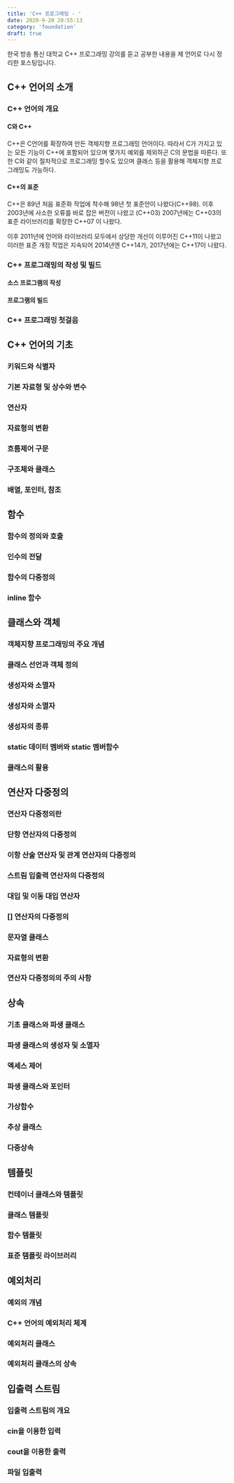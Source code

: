 ```yaml
---
title: 'C++ 프로그래밍 - '
date: 2020-9-20 20:55:13
category: 'foundation'
draft: true
---
```


한국 방송 통신 대학교 C++ 프로그래밍 강의를 듣고 공부한 내용을 제 언어로 다시 정리한 포스팅입니다.

## C++ 언어의 소개

### C++ 언어의 개요

#### C와 C++

C++은 C언어를 확장하여 만든 객체지향 프로그래밍 언어이다. 따라서 C가 가지고 있는 모든 기능이 C++에 포함되어 있으며 몇가지 예외를 제외하곤 C의 문법을 따른다. 또한  C와 같이 절차적으로 프로그래밍 할수도 있으며 클래스 등을 활용해 객체지향 프로그래밍도 가능하다.

#### C++의 표준

C++은 89년 처음 표준화 작업에 착수해 98년 첫 표준안이 나왔다(C++98). 이후 2003년에 사소한 오류를 바로 잡은 버전이 나왔고 (C++03) 2007년에는 C++03의 표준 라이브러리를 확장한 C++07 이 나왔다.

이후 2011년에 언어와 라이브러리 모두에서 상당한 개선이 이루어진 C++11이 나왔고 이러한 표준 개정 작업은 지속되어 2014년엔 C++14가, 2017년에는 C++17이 나왔다.

### C++ 프로그래밍의 작성 및 빌드

#### 소스 프로그램의 작성

#### 프로그램의 빌드

### C++ 프로그래밍 첫걸음

## C++ 언어의 기초

### 키워드와 식별자

### 기본 자료형 및 상수와 변수

### 연산자

### 자료형의 변환

### 흐름제어 구문

### 구조체와 클래스

### 배열, 포인터, 참조

## 함수

### 함수의 정의와 호출

### 인수의 전달

### 함수의 다중정의

### inline 함수

## 클래스와 객체

### 객체지향 프로그래밍의 주요 개념

### 클래스 선언과 객체 정의

### 생성자와 소멸자

### 생성자와 소멸자

### 생성자의 종류

### static 데이터 멤버와 static 멤버함수

### 클래스의 활용

## 연산자 다중정의

### 연산자 다중정의란

### 단항 연산자의 다중정의

### 이항 산술 연산자 및 관계 연산자의 다중정의

### 스트림 입출력 연산자의 다중정의

### 대입 및 이동 대입 연산자

### [] 연산자의 다중정의

### 문자열 클래스

### 자료형의 변환

### 연산자 다중정의의 주의 사항

## 상속

### 기초 클래스와 파생 클래스

### 파생 클래스의 생성자 및 소멸자

### 엑세스 제어

### 파생 클래스와 포인터

### 가상함수

### 추상 클래스

### 다중상속

## 템플릿

### 컨테이너 클래스와 템플릿

### 클래스 템플릿

### 함수 템플릿

### 표준 템플릿 라이브러리

## 예외처리

### 예외의 개념

### C++ 언어의 예외처리 체계

### 예외처리 클래스

### 예외처리 클래스의 상속

## 입출력 스트림

### 입출력 스트림의 개요

### cin을 이용한 입력

### cout을 이용한 출력

### 파일 입출력
